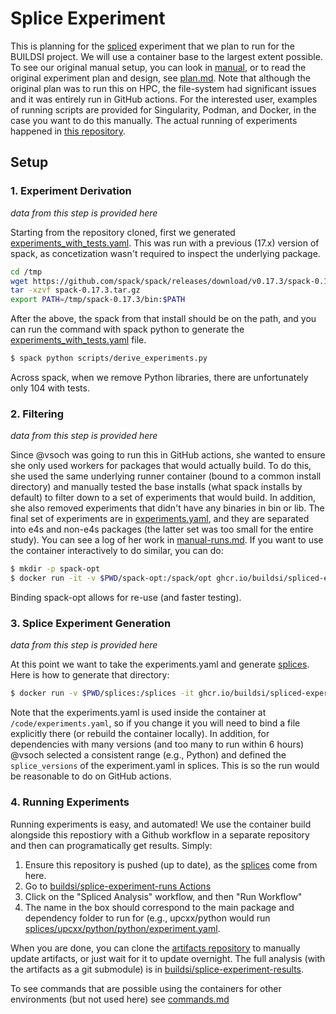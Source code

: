 # Splice Experiment

This is planning for the [spliced](https://github.com/buildsi/spliced) experiment
that we plan to run for the BUILDSI project. We will use a container base to the largest extent possible.
To see our original manual setup, you can look in [manual](manual), or to read the original
experiment plan and design, see [plan.md](plan.md). Note that although the original plan was to run this on HPC, the file-system had significant issues and it was entirely run in GitHub actions. For the interested user,
examples of running scripts are provided for Singularity, Podman, and Docker, in the case you want to do this manually. The actual running of experiments happened in [this repository](https://github.com/buildsi/splice-experiment-runs).

## Setup

### 1. Experiment Derivation

*data from this step is provided here*

Starting from the repository cloned, first we generated [experiments_with_tests.yaml](experiments_with_tests.yaml). This was run with a previous (17.x) version of spack, as concetization wasn't required to inspect the underlying package.

```bash
cd /tmp
wget https://github.com/spack/spack/releases/download/v0.17.3/spack-0.17.3.tar.gz
tar -xzvf spack-0.17.3.tar.gz
export PATH=/tmp/spack-0.17.3/bin:$PATH
```

After the above, the spack from that install should be on the path, and you can run the command with spack
python to generate the [experiments_with_tests.yaml](experiments_with_tests.yaml) file.

```bash
$ spack python scripts/derive_experiments.py
```

Across spack, when we remove Python libraries, there are unfortunately only 104 with tests.

### 2. Filtering

*data from this step is provided here*

Since @vsoch was going to run this in GitHub actions, she wanted to ensure she only used workers for packages that would actually build. To do this, she used the same underlying runner container (bound to a common install directory) and manually tested the base installs (what spack installs by default) to filter down to a set of experiments that would build. In addition, she also removed experiments that didn't have any binaries in bin or lib.
The final set of experiments are in [experiments.yaml](experiments.yaml), and they are separated into e4s and non-e4s packages (the latter set was too small for the entire study). You can see a log of her work in [manual-runs.md](manual-runs.md). If you want to use the container interactively to do similar, you can do:

```bash
$ mkdir -p spack-opt
$ docker run -it -v $PWD/spack-opt:/spack/opt ghcr.io/buildsi/spliced-experiment
```

Binding spack-opt allows for re-use (and faster testing).

### 3. Splice Experiment Generation

*data from this step is provided here*

At this point we want to take the experiments.yaml and generate [splices](splices).
Here is how to generate that directory:

```bash
$ docker run -v $PWD/splices:/splices -it ghcr.io/buildsi/spliced-experiment:latest spack python /code/scripts/generate_experiments.py /splices/
```

Note that the experiments.yaml is used inside the container at `/code/experiments.yaml`, so if you change it you will need to bind a file explicitly there (or rebuild the container locally). In addition, for dependencies with many versions (and too many to run within 6 hours) @vsoch selected a consistent range (e.g., Python)
and defined the `splice_versions` of the experiment.yaml in splices. This is so the run would be reasonable to do on GitHub actions.

### 4. Running Experiments

Running experiments is easy, and automated! We use the container build alongside this repostiory with a Github workflow in a separate repository and then can programatically get results. Simply:

1. Ensure this repository is pushed (up to date), as the [splices](splices) come from here.
2. Go to [buildsi/splice-experiment-runs Actions](https://github.com/buildsi/splice-experiment-runs/actions)
3. Click on the "Spliced Analysis" workflow, and then "Run Workflow"
4. The name in the box should correspond to the main package and dependency folder to run for (e.g., upcxx/python would run [splices/upcxx/python/python/experiment.yaml](splices/upcxx/python/python/experiment.yaml).


When you are done, you can clone the [artifacts repository](https://github.com/buildsi/splice-experiment-artifacts) to manually update artifacts, or just wait for it to update overnight. The full analysis (with the artifacts as a git submodule) is in [buildsi/splice-experiment-results](https://github.com/buildsi/splice-experiment-results).

To see commands that are possible using the containers for other environments (but not used here) see [commands.md](commands.md)
